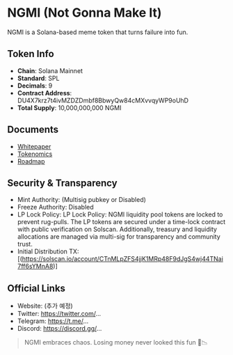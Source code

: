 # NGMI (Not Gonna Make It)

NGMI is a Solana-based meme token that turns failure into fun.

## Token Info
- **Chain**: Solana Mainnet
- **Standard**: SPL
- **Decimals**: 9
- **Contract Address**: DU4X7krz7t4ivMZDZDmbf8BbwyQw84cMXvvqyWP9oUhD
- **Total Supply**: 10,000,000,000 NGMI

## Documents
- [Whitepaper](./docs/WHITEPAPER.md)
- [Tokenomics](./docs/TOKENOMICS.md)
- [Roadmap](./docs/ROADMAP.md)

## Security & Transparency
- Mint Authority: (Multisig pubkey or Disabled)
- Freeze Authority: Disabled
- LP Lock Policy: LP Lock Policy: NGMI liquidity pool tokens are locked to prevent rug-pulls. 
The LP tokens are secured under a time-lock contract with public verification on Solscan. 
Additionally, treasury and liquidity allocations are managed via multi-sig for transparency and community trust.
- Initial Distribution TX: [(https://solscan.io/account/CTnMLpZFS4jjK1MRp48F9dJgS4wj44TNai7ff6sYMnA8)]

## Official Links
- Website: (추가 예정)
- Twitter: https://twitter.com/...
- Telegram: https://t.me/...
- Discord: https://discord.gg/...

> NGMI embraces chaos. Losing money never looked this fun 🤡📉
